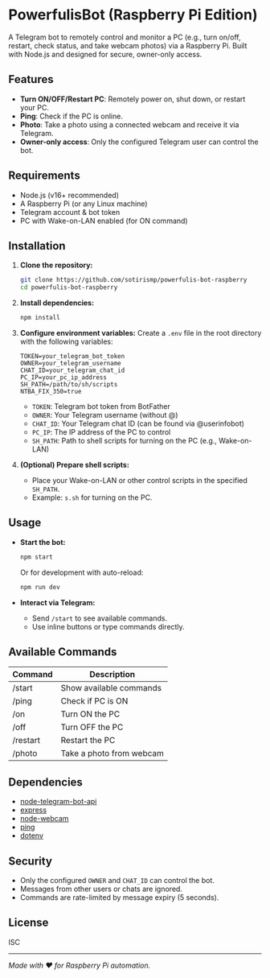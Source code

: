 # PowerfulisBot (Raspberry Pi Edition)

A Telegram bot to remotely control and monitor a PC (e.g., turn on/off, restart, check status, and take webcam photos) via a Raspberry Pi. Built with Node.js and designed for secure, owner-only access.

## Features

- **Turn ON/OFF/Restart PC**: Remotely power on, shut down, or restart your PC.
- **Ping**: Check if the PC is online.
- **Photo**: Take a photo using a connected webcam and receive it via Telegram.
- **Owner-only access**: Only the configured Telegram user can control the bot.

## Requirements

- Node.js (v16+ recommended)
- A Raspberry Pi (or any Linux machine)
- Telegram account & bot token
- PC with Wake-on-LAN enabled (for ON command)

## Installation

1. **Clone the repository:**
   ```sh
   git clone https://github.com/sotirismp/powerfulis-bot-raspberry
   cd powerfulis-bot-raspberry
   ```
2. **Install dependencies:**
   ```sh
   npm install
   ```
3. **Configure environment variables:**
   Create a `.env` file in the root directory with the following variables:

   ```env
   TOKEN=your_telegram_bot_token
   OWNER=your_telegram_username
   CHAT_ID=your_telegram_chat_id
   PC_IP=your_pc_ip_address
   SH_PATH=/path/to/sh/scripts
   NTBA_FIX_350=true
   ```

   - `TOKEN`: Telegram bot token from BotFather
   - `OWNER`: Your Telegram username (without @)
   - `CHAT_ID`: Your Telegram chat ID (can be found via @userinfobot)
   - `PC_IP`: The IP address of the PC to control
   - `SH_PATH`: Path to shell scripts for turning on the PC (e.g., Wake-on-LAN)

4. **(Optional) Prepare shell scripts:**
   - Place your Wake-on-LAN or other control scripts in the specified `SH_PATH`.
   - Example: `s.sh` for turning on the PC.

## Usage

- **Start the bot:**

  ```sh
  npm start
  ```

  Or for development with auto-reload:

  ```sh
  npm run dev
  ```

- **Interact via Telegram:**
  - Send `/start` to see available commands.
  - Use inline buttons or type commands directly.

## Available Commands

| Command  | Description              |
| -------- | ------------------------ |
| /start   | Show available commands  |
| /ping    | Check if PC is ON        |
| /on      | Turn ON the PC           |
| /off     | Turn OFF the PC          |
| /restart | Restart the PC           |
| /photo   | Take a photo from webcam |

## Dependencies

- [node-telegram-bot-api](https://github.com/yagop/node-telegram-bot-api)
- [express](https://expressjs.com/)
- [node-webcam](https://github.com/chuckfairy/node-webcam)
- [ping](https://www.npmjs.com/package/ping)
- [dotenv](https://www.npmjs.com/package/dotenv)

## Security

- Only the configured `OWNER` and `CHAT_ID` can control the bot.
- Messages from other users or chats are ignored.
- Commands are rate-limited by message expiry (5 seconds).

## License

ISC

---

_Made with ❤️ for Raspberry Pi automation._
